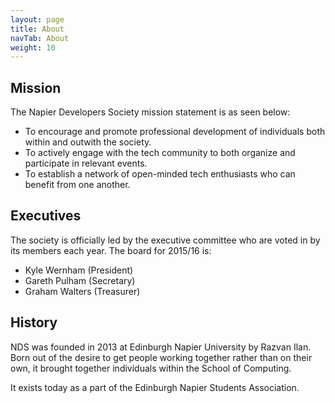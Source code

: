 ```yaml
---
layout: page
title: About
navTab: About
weight: 10
---
```

## Mission

The Napier Developers Society mission statement is as seen below:

* To encourage and promote professional development of individuals both within and outwith the society.
* To actively engage with the tech community to both organize and participate in relevant events.
* To establish a network of open-minded tech enthusiasts who can benefit from one another.

## Executives

The society is officially led by the executive committee who are voted in by its members each year. The board for 2015/16 is:

- Kyle Wernham (President)
- Gareth Pulham (Secretary)
- Graham Walters (Treasurer)

## History
NDS was founded in 2013 at Edinburgh Napier University by Razvan Ilan. Born out of the desire to get people working together rather than on their own, it brought together individuals within the School of Computing. 

It exists today as a part of the Edinburgh Napier Students Association.
